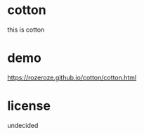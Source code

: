 # cotton

this is cotton

# demo

https://rozeroze.github.io/cotton/cotton.html

# license

undecided
